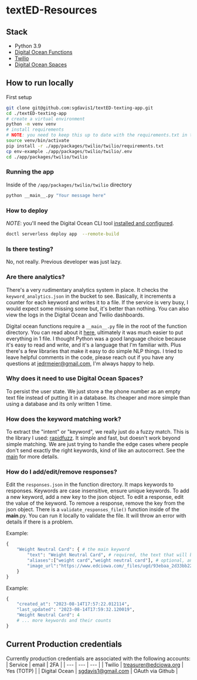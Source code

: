 # textED-Resources

## Stack

- Python 3.9
- [Digital Ocean Functions](https://docs.digitalocean.com/products/functions/)
- [Twilio](https://www.twilio.com/docs/sms)
- [Digital Ocean Spaces](https://docs.digitalocean.com/products/spaces/)

## How to run locally

First setup

```bash
git clone git@github.com:sgdavis1/textED-texting-app.git
cd ./textED-texting-app
# create a virtual environment
python -m venv venv
# install requirements
# NOTE: you need to keep this up to date with the requirements.txt in the function directory or just use that
source venv/bin/activate
pip install -r ./app/packages/twilio/twilio/requirements.txt
cp env-example ./app/packages/twilio/twilio/.env
cd ./app/packages/twilio/twilio
```

### Running the app

Inside of the `/app/packages/twilio/twilio` directory

```bash
python __main__.py "Your message here"
```

### How to deploy

_NOTE_: you'll need the Digital Ocean CLI tool [installed and configured](https://docs.digitalocean.com/reference/doctl/how-to/install/). 

```bash
doctl serverless deploy app  --remote-build
```

### Is there testing?

No, not really. Previous developer was just lazy.

### Are there analytics?

There's a very rudimentary analytics system in place. It checks the `keyword_analytics.json` in the bucket to see. Basically, it increments a counter for each keyword and writes it to a file. If the service is very busy, I would expect some missing some but, it's better than nothing. You can also view the logs in the Digital Ocean and Twilio dashboards.

Digital ocean functions require a `__main__.py` file in the root of the function directory. You can read about it [here](https://docs.digitalocean.com/products/functions/), ultimately it was much easier to put everything in 1 file. I thought Python was a good language choice because it's easy to read and write, and it's a language that I'm familiar with. Plus there's a few libraries that make it easy to do simple NLP things. I tried to leave helpful comments in the code, please reach out if you have any questions at <jedrmeier@gmail.com>, I'm always happy to help.

### Why does it need to use Digital Ocean Spaces?

To persist the user state. We just store a the phone number as an empty text file instead of putting it in a database. Its cheaper and more simple than using a database and its only written 1 time.

### How does the keyword matching work?

To extract the "intent" or "keyword", we really just do a fuzzy match. This is the library I used: [rapidfuzz](https://pypi.org/project/rapidfuzz/). It simple and fast, but doesn't work beyond simple matching. We are just trying to handle the edge cases where people don't send exactly the right keywords, kind of like an autocorrect. See the [main](/app/packages/twilio/twilio/__main__.py#L106) for more details.

### How do I add/edit/remove responses?

Edit the `responses.json` in the function directory. It maps keywords to responses. Keywords are case insensitive, ensure unique keywords. To add a new keyword, add a new key to the json object. To edit a response, edit the value of the keyword. To remove a response, remove the key from the json object. There is a `validate_responses_file()` function inside of the __main__.py. You can run it locally to validate the file. It will throw an error with details if there is a problem.

Example:

```python
{
    "Weight Neutral Card": { # the main keyword
        "text": "Weight Neutral Card", # required, the text that will be sent back to the user
        "aliases":["weight card","weight neutral card"], # optional, any other keywords that should map to this response
        "image_url":"https://www.edciowa.com/_files/ugd/93ebaa_2d33bb227e1647babc56659c5fc9105a.pdf" # optional, an image url to send back to the user
    }
}
```

Example:

```python
{
    "created_at": "2023-08-14T17:57:22.012114",
    "last_updated": "2023-08-14T17:59:32.120019",
    "Weight Neutral Card": 4
    # ... more keywords and their counts
}
```

## Current Production credentials

Currently production credentials are associated with the following accounts:
| Service | email | 2FA |
| --- | --- | --- |
| Twilio | treasurer@edciowa.org | Yes (TOTP) |
| Digital Ocean | sgdavis1@gmail.com | OAuth via Github |
